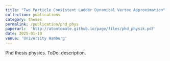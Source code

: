 ```yaml
---
title: "Two Particle Consistent Ladder Dynamical Vertex Approximation"
collection: publications
category: theses
permalink: /publication/phd_phys
paperurl:  'http://atomtomate.github.io/page/files/phd_physik.pdf'
date: 2025-01-10
venue: 'University Hamburg'
---
```


Phd thesis physics. ToDo: description.